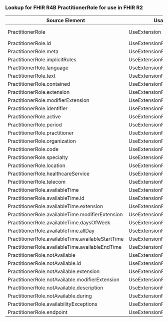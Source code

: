 ### Lookup for FHIR R4B PractitionerRole for use in FHIR R2

| Source Element | Usage | Target |
| -------------- | ----- | ------ |
| PractitionerRole | UseExtension | http://hl7.org/fhir/4.3/StructureDefinition/extension-PractitionerRole |
| PractitionerRole.id | UseExtensionFromAncestor | - |
| PractitionerRole.meta | UseExtensionFromAncestor | - |
| PractitionerRole.implicitRules | UseExtensionFromAncestor | - |
| PractitionerRole.language | UseExtensionFromAncestor | - |
| PractitionerRole.text | UseExtensionFromAncestor | - |
| PractitionerRole.contained | UseExtensionFromAncestor | - |
| PractitionerRole.extension | UseExtensionFromAncestor | - |
| PractitionerRole.modifierExtension | UseExtensionFromAncestor | - |
| PractitionerRole.identifier | UseExtensionFromAncestor | - |
| PractitionerRole.active | UseExtensionFromAncestor | - |
| PractitionerRole.period | UseExtensionFromAncestor | - |
| PractitionerRole.practitioner | UseExtensionFromAncestor | - |
| PractitionerRole.organization | UseExtensionFromAncestor | - |
| PractitionerRole.code | UseExtensionFromAncestor | - |
| PractitionerRole.specialty | UseExtensionFromAncestor | - |
| PractitionerRole.location | UseExtensionFromAncestor | - |
| PractitionerRole.healthcareService | UseExtensionFromAncestor | - |
| PractitionerRole.telecom | UseExtensionFromAncestor | - |
| PractitionerRole.availableTime | UseExtensionFromAncestor | - |
| PractitionerRole.availableTime.id | UseExtensionFromAncestor | - |
| PractitionerRole.availableTime.extension | UseExtensionFromAncestor | - |
| PractitionerRole.availableTime.modifierExtension | UseExtensionFromAncestor | - |
| PractitionerRole.availableTime.daysOfWeek | UseExtensionFromAncestor | - |
| PractitionerRole.availableTime.allDay | UseExtensionFromAncestor | - |
| PractitionerRole.availableTime.availableStartTime | UseExtensionFromAncestor | - |
| PractitionerRole.availableTime.availableEndTime | UseExtensionFromAncestor | - |
| PractitionerRole.notAvailable | UseExtensionFromAncestor | - |
| PractitionerRole.notAvailable.id | UseExtensionFromAncestor | - |
| PractitionerRole.notAvailable.extension | UseExtensionFromAncestor | - |
| PractitionerRole.notAvailable.modifierExtension | UseExtensionFromAncestor | - |
| PractitionerRole.notAvailable.description | UseExtensionFromAncestor | - |
| PractitionerRole.notAvailable.during | UseExtensionFromAncestor | - |
| PractitionerRole.availabilityExceptions | UseExtensionFromAncestor | - |
| PractitionerRole.endpoint | UseExtensionFromAncestor | - |
